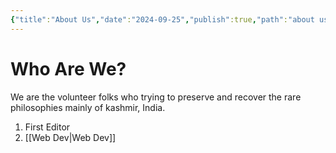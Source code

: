 ```yaml
---
{"title":"About Us","date":"2024-09-25","publish":true,"path":"about us.md","permalink":"/about-us/","PassFrontmatter":true}
---
```




# Who Are We?

We are the volunteer folks who trying to preserve and recover the rare philosophies mainly of kashmir, India.

1. First Editor
2. [[Web Dev\|Web Dev]]
